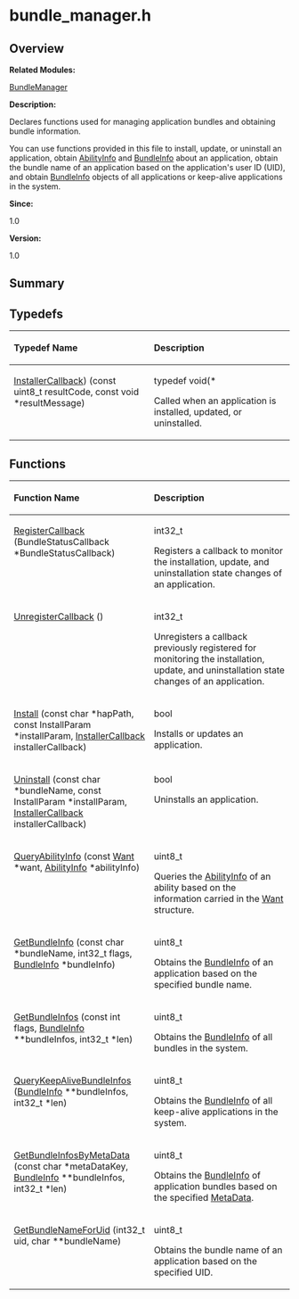 # bundle\_manager.h<a name="EN-US_TOPIC_0000001055358070"></a>

## **Overview**<a name="section979879720093524"></a>

**Related Modules:**

[BundleManager](bundlemanager.md)

**Description:**

Declares functions used for managing application bundles and obtaining bundle information. 

You can use functions provided in this file to install, update, or uninstall an application, obtain  [AbilityInfo](abilityinfo.md)  and  [BundleInfo](bundleinfo.md)  about an application, obtain the bundle name of an application based on the application's user ID \(UID\), and obtain  [BundleInfo](bundleinfo.md)  objects of all applications or keep-alive applications in the system.

**Since:**

1.0

**Version:**

1.0

## **Summary**<a name="section957582331093524"></a>

## Typedefs<a name="typedef-members"></a>

<a name="table2121713546093524"></a>
<table><thead align="left"><tr id="row1578854507093524"><th class="cellrowborder" valign="top" width="50%" id="mcps1.1.3.1.1"><p id="p1119954181093524"><a name="p1119954181093524"></a><a name="p1119954181093524"></a>Typedef Name</p>
</th>
<th class="cellrowborder" valign="top" width="50%" id="mcps1.1.3.1.2"><p id="p1395542995093524"><a name="p1395542995093524"></a><a name="p1395542995093524"></a>Description</p>
</th>
</tr>
</thead>
<tbody><tr id="row1989341526093524"><td class="cellrowborder" valign="top" width="50%" headers="mcps1.1.3.1.1 "><p id="p715104919093524"><a name="p715104919093524"></a><a name="p715104919093524"></a><a href="bundlemanager.md#ga00f021e76d728d2d44e1a28887ccc3af">InstallerCallback</a>) (const uint8_t resultCode, const void *resultMessage)</p>
</td>
<td class="cellrowborder" valign="top" width="50%" headers="mcps1.1.3.1.2 "><p id="p201537064093524"><a name="p201537064093524"></a><a name="p201537064093524"></a>typedef void(* </p>
<p id="p398651634093524"><a name="p398651634093524"></a><a name="p398651634093524"></a>Called when an application is installed, updated, or uninstalled. </p>
</td>
</tr>
</tbody>
</table>

## Functions<a name="func-members"></a>

<a name="table1286707292093524"></a>
<table><thead align="left"><tr id="row104506316093524"><th class="cellrowborder" valign="top" width="50%" id="mcps1.1.3.1.1"><p id="p1252524407093524"><a name="p1252524407093524"></a><a name="p1252524407093524"></a>Function Name</p>
</th>
<th class="cellrowborder" valign="top" width="50%" id="mcps1.1.3.1.2"><p id="p1314004158093524"><a name="p1314004158093524"></a><a name="p1314004158093524"></a>Description</p>
</th>
</tr>
</thead>
<tbody><tr id="row684537882093524"><td class="cellrowborder" valign="top" width="50%" headers="mcps1.1.3.1.1 "><p id="p1782456800093524"><a name="p1782456800093524"></a><a name="p1782456800093524"></a><a href="bundlemanager.md#ga5c49620ca8b752cd6f43fabc5d5c7416">RegisterCallback</a> (BundleStatusCallback *BundleStatusCallback)</p>
</td>
<td class="cellrowborder" valign="top" width="50%" headers="mcps1.1.3.1.2 "><p id="p1672981302093524"><a name="p1672981302093524"></a><a name="p1672981302093524"></a>int32_t </p>
<p id="p703890370093524"><a name="p703890370093524"></a><a name="p703890370093524"></a>Registers a callback to monitor the installation, update, and uninstallation state changes of an application. </p>
</td>
</tr>
<tr id="row1918818587093524"><td class="cellrowborder" valign="top" width="50%" headers="mcps1.1.3.1.1 "><p id="p28868020093524"><a name="p28868020093524"></a><a name="p28868020093524"></a><a href="bundlemanager.md#ga095eee592eff6ce71a2a67a1a0e3e344">UnregisterCallback</a> ()</p>
</td>
<td class="cellrowborder" valign="top" width="50%" headers="mcps1.1.3.1.2 "><p id="p51573455093524"><a name="p51573455093524"></a><a name="p51573455093524"></a>int32_t </p>
<p id="p1932701562093524"><a name="p1932701562093524"></a><a name="p1932701562093524"></a>Unregisters a callback previously registered for monitoring the installation, update, and uninstallation state changes of an application. </p>
</td>
</tr>
<tr id="row338895256093524"><td class="cellrowborder" valign="top" width="50%" headers="mcps1.1.3.1.1 "><p id="p577833894093524"><a name="p577833894093524"></a><a name="p577833894093524"></a><a href="bundlemanager.md#gaf1f1521a64cc98f076b0082df6c0abdd">Install</a> (const char *hapPath, const InstallParam *installParam, <a href="bundlemanager.md#ga00f021e76d728d2d44e1a28887ccc3af">InstallerCallback</a> installerCallback)</p>
</td>
<td class="cellrowborder" valign="top" width="50%" headers="mcps1.1.3.1.2 "><p id="p679552401093524"><a name="p679552401093524"></a><a name="p679552401093524"></a>bool </p>
<p id="p1200763507093524"><a name="p1200763507093524"></a><a name="p1200763507093524"></a>Installs or updates an application. </p>
</td>
</tr>
<tr id="row322610870093524"><td class="cellrowborder" valign="top" width="50%" headers="mcps1.1.3.1.1 "><p id="p708888161093524"><a name="p708888161093524"></a><a name="p708888161093524"></a><a href="bundlemanager.md#gaa117e44378315a61b4e71fd252b2e496">Uninstall</a> (const char *bundleName, const InstallParam *installParam, <a href="bundlemanager.md#ga00f021e76d728d2d44e1a28887ccc3af">InstallerCallback</a> installerCallback)</p>
</td>
<td class="cellrowborder" valign="top" width="50%" headers="mcps1.1.3.1.2 "><p id="p1598571794093524"><a name="p1598571794093524"></a><a name="p1598571794093524"></a>bool </p>
<p id="p139496451093524"><a name="p139496451093524"></a><a name="p139496451093524"></a>Uninstalls an application. </p>
</td>
</tr>
<tr id="row455369973093524"><td class="cellrowborder" valign="top" width="50%" headers="mcps1.1.3.1.1 "><p id="p2035346100093524"><a name="p2035346100093524"></a><a name="p2035346100093524"></a><a href="bundlemanager.md#ga4360375d15224d89632f59ee110b74c9">QueryAbilityInfo</a> (const <a href="want.md">Want</a> *want, <a href="abilityinfo.md">AbilityInfo</a> *abilityInfo)</p>
</td>
<td class="cellrowborder" valign="top" width="50%" headers="mcps1.1.3.1.2 "><p id="p940481416093524"><a name="p940481416093524"></a><a name="p940481416093524"></a>uint8_t </p>
<p id="p1297071093093524"><a name="p1297071093093524"></a><a name="p1297071093093524"></a>Queries the <a href="abilityinfo.md">AbilityInfo</a> of an ability based on the information carried in the <a href="want.md">Want</a> structure. </p>
</td>
</tr>
<tr id="row589755105093524"><td class="cellrowborder" valign="top" width="50%" headers="mcps1.1.3.1.1 "><p id="p194060647093524"><a name="p194060647093524"></a><a name="p194060647093524"></a><a href="bundlemanager.md#ga5e81134e037911654e34cc8a7ba01a2f">GetBundleInfo</a> (const char *bundleName, int32_t flags, <a href="bundleinfo.md">BundleInfo</a> *bundleInfo)</p>
</td>
<td class="cellrowborder" valign="top" width="50%" headers="mcps1.1.3.1.2 "><p id="p1060241240093524"><a name="p1060241240093524"></a><a name="p1060241240093524"></a>uint8_t </p>
<p id="p1976563097093524"><a name="p1976563097093524"></a><a name="p1976563097093524"></a>Obtains the <a href="bundleinfo.md">BundleInfo</a> of an application based on the specified bundle name. </p>
</td>
</tr>
<tr id="row2111378669093524"><td class="cellrowborder" valign="top" width="50%" headers="mcps1.1.3.1.1 "><p id="p1437306654093524"><a name="p1437306654093524"></a><a name="p1437306654093524"></a><a href="bundlemanager.md#ga2469dafbc61ba8e98b69041c13044cad">GetBundleInfos</a> (const int flags, <a href="bundleinfo.md">BundleInfo</a> **bundleInfos, int32_t *len)</p>
</td>
<td class="cellrowborder" valign="top" width="50%" headers="mcps1.1.3.1.2 "><p id="p938588569093524"><a name="p938588569093524"></a><a name="p938588569093524"></a>uint8_t </p>
<p id="p174585517093524"><a name="p174585517093524"></a><a name="p174585517093524"></a>Obtains the <a href="bundleinfo.md">BundleInfo</a> of all bundles in the system. </p>
</td>
</tr>
<tr id="row24683789093524"><td class="cellrowborder" valign="top" width="50%" headers="mcps1.1.3.1.1 "><p id="p2087923994093524"><a name="p2087923994093524"></a><a name="p2087923994093524"></a><a href="bundlemanager.md#ga0c1cb00194993ecba7337fdf0a203314">QueryKeepAliveBundleInfos</a> (<a href="bundleinfo.md">BundleInfo</a> **bundleInfos, int32_t *len)</p>
</td>
<td class="cellrowborder" valign="top" width="50%" headers="mcps1.1.3.1.2 "><p id="p1576599104093524"><a name="p1576599104093524"></a><a name="p1576599104093524"></a>uint8_t </p>
<p id="p2096697820093524"><a name="p2096697820093524"></a><a name="p2096697820093524"></a>Obtains the <a href="bundleinfo.md">BundleInfo</a> of all keep-alive applications in the system. </p>
</td>
</tr>
<tr id="row1578630687093524"><td class="cellrowborder" valign="top" width="50%" headers="mcps1.1.3.1.1 "><p id="p1791884562093524"><a name="p1791884562093524"></a><a name="p1791884562093524"></a><a href="bundlemanager.md#ga711965038390aef4fa0a6b6a98f6998b">GetBundleInfosByMetaData</a> (const char *metaDataKey, <a href="bundleinfo.md">BundleInfo</a> **bundleInfos, int32_t *len)</p>
</td>
<td class="cellrowborder" valign="top" width="50%" headers="mcps1.1.3.1.2 "><p id="p26245787093524"><a name="p26245787093524"></a><a name="p26245787093524"></a>uint8_t </p>
<p id="p1084706552093524"><a name="p1084706552093524"></a><a name="p1084706552093524"></a>Obtains the <a href="bundleinfo.md">BundleInfo</a> of application bundles based on the specified <a href="metadata.md">MetaData</a>. </p>
</td>
</tr>
<tr id="row978035039093524"><td class="cellrowborder" valign="top" width="50%" headers="mcps1.1.3.1.1 "><p id="p1041508641093524"><a name="p1041508641093524"></a><a name="p1041508641093524"></a><a href="bundlemanager.md#ga4afdc08ba78506fce95a066e137ac46d">GetBundleNameForUid</a> (int32_t uid, char **bundleName)</p>
</td>
<td class="cellrowborder" valign="top" width="50%" headers="mcps1.1.3.1.2 "><p id="p165039705093524"><a name="p165039705093524"></a><a name="p165039705093524"></a>uint8_t </p>
<p id="p411537936093524"><a name="p411537936093524"></a><a name="p411537936093524"></a>Obtains the bundle name of an application based on the specified UID. </p>
</td>
</tr>
</tbody>
</table>

